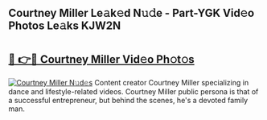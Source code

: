 ## Courtney Miller Le𝚊k𝚎d N𝚞𝚍e - Part-YGK Vid𝚎o Photos Le𝚊ks KJW2N

# <h2><a href="http://fbdvpp.evod.top/?m=Courtney+Miller">🔗 👉🔴 Courtney Miller Vid𝚎o Ph𝚘t𝚘s</a></h2>

[![Courtney Miller N𝚞d𝚎s](https://i.imgur.com/8V9OHl7.gif)](http://fbdvpp.evod.top/?m=Courtney+Miller)
Content creator Courtney Miller specializing in dance and lifestyle-related videos. Courtney Miller public persona is that of a successful entrepreneur, but behind the scenes, he's a devoted family man. 
